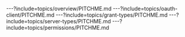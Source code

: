 ---?include=topics/overview/PITCHME.md
---?include=topics/oauth-client/PITCHME.md
---?include=topics/grant-types/PITCHME.md
---?include=topics/server-types/PITCHME.md
---?include=topics/permissions/PITCHME.md
